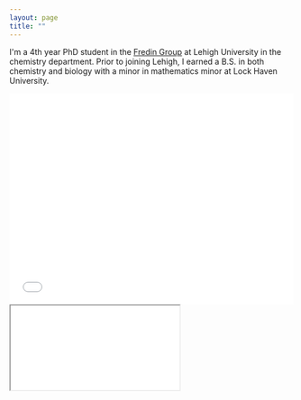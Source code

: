 ```yaml
---
layout: page
title: ""
---
```


I'm a 4th year PhD student in the [Fredin Group](https://sites.google.com/lehigh.edu/fredingroup/home?authuser=0) at Lehigh University in the chemistry department. Prior to joining Lehigh, I earned a B.S. in both chemistry and biology with a minor in mathematics minor at Lock Haven University.

<embed src= "Zachary_Knepp_CV.pdf" type="application/pdf" width= "100%" height= "375" wmode=opaque>

<iframe src="Zachary_Knepp_CV.pdf" width="auto" height="auto"> </iframe>
